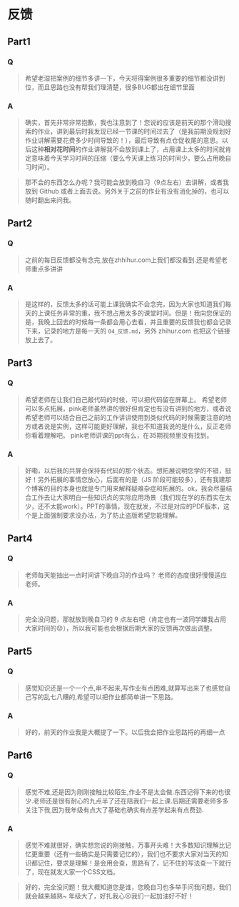 # 反馈

## Part1

### Q

> 希望老湿把案例的细节多讲一下，今天将得案例很多重要的细节都没讲到位，而且思路也没有帮我们理清楚，很多BUG都出在细节里面

### A

> 确实，首先非常非常抱歉，我也注意到了！您说的应该是前天的那个滑动搜索的作业，讲到最后时我发现已经一节课的时间过去了（是我前期没规划好作业讲解需要花费多少时间导致的！），最后导致有点仓促收尾的意思。以后这种**相对花时间**的作业讲解我不会放到课上了，占用课上太多的时间就肯定意味着今天学习时间的压缩（要么今天课上练习的时间少，要么占用晚自习时间）。

>那不会的东西怎么办呢？我可能会放到晚自习（9点左右）去讲解，或者我放到 Github 或者上面去说。另外关于之前的作业有没有消化掉的，也可以随时翻出来问我。

## Part2

### Q

> 之前的每日反馈都没有念完,放在zhhihur.com上我们都没看到.还是希望老师重点多讲讲

### A

> 是这样的，反馈太多的话可能上课我确实不会念完，因为大家也知道我们每天的上课任务非常的重，我不想占用太多的课堂时间。但是！我向您保证的是，我晚上回去的时候每一条都会用心去看，并且重要的反馈我也都会记录下来，记录的地方是每一天的 `04_反馈.md`，另外 zhihur.com 也把这个链接放上去了。

## Part3

### Q

> 希望老师在让我们自己敲代码的时候，可以把代码留在屏幕上。 希望老师可以多点拓展，pink老师虽然讲的很好但肯定也有没有讲到的地方，或者说希望老师可以结合自己之前的工作讲讲使用到类似代码的时候需要注意的地方或者说是实例，这样可能更好理解，我也不知道我说的是什么，反正老师你看着理解吧。 pink老师讲课的ppt有么，在35期视频里没有找到。

### A

> 好嘞，以后我的共屏会保持有代码的那个状态。想拓展说明您学的不错，挺好！另外拓展的事情您放心，后面有的是（JS 阶段可能较多），还有我建那个博客的目的本身也就是专门用来解释疑难杂症和拓展的。ok，我会尽量结合工作去让大家明白一些知识点的实际应用场景（我们现在学的东西实在太少，还不太能work）。PPT的事情，现在就发，不过是对应的PDF版本，这个是上面强制要求没办法，为了防止盗版希望您能理解。

## Part4

### Q

> 老师每天能抽出一点时间讲下晚自习的作业吗？ 老师的态度很好慢慢适应老师。

### A

> 完全没问题，那就放到晚自习的 9 点左右吧（肯定也有一波同学嫌我占用大家时间的😟），所以我可能也会根据后期大家的反馈再次做出调整。

## Part5

### Q

> 感觉知识还是一个一个点,串不起来,写作业有点困难,就算写出来了也感觉自己写的乱七八糟的,希望可以把作业都简单讲一下思路。

### A

> 好的，前天的作业我是大概提了一下。以后我会把作业思路捋的再细一点

## Part6

### Q

> 感觉不难,还是因为刚刚接触比较陌生,作业不是太会做.东西记得下来的也很少.老师还是很有耐心的九点半了还在陪我们一起上课.后期还需要老师多多关注下我,因为我年级有点大了基础也确实有点差学起来有点费劲.

### A

> 感觉不难就很好，确实想您说的刚接触，万事开头难！大多数知识理解比记忆更重要（还有一些确实是只需要记忆的），我们也不要求大家对当天的知识都记住，要求是理解！是会用会查，思路有了，记不住的写法查一下就行了，现在就发大家一个CSS文档。

> 好的，完全没问题！我大概知道您是谁，您晚自习也多举手问我问题，我们就会越来越熟~ 年级大了，好扎我心😣我们一起加油好不好！